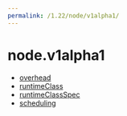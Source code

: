 ```yaml
---
permalink: /1.22/node/v1alpha1/
---
```


# node.v1alpha1



* [overhead](overhead.md)
* [runtimeClass](runtimeClass.md)
* [runtimeClassSpec](runtimeClassSpec.md)
* [scheduling](scheduling.md)